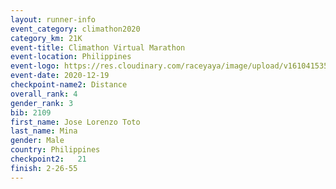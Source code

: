```yaml
--- 
layout: runner-info 
event_category: climathon2020 
category_km: 21K 
event-title: Climathon Virtual Marathon 
event-location: Philippines 
event-logo: https://res.cloudinary.com/raceyaya/image/upload/v1610415350/logo/2021/climathon-virtual-marathon_zvzuyk.jpg 
event-date: 2020-12-19 
checkpoint-name2: Distance 
overall_rank: 4
gender_rank: 3
bib: 2109
first_name: Jose Lorenzo Toto
last_name: Mina
gender: Male
country: Philippines
checkpoint2:   21 
finish: 2-26-55
--- 
```

